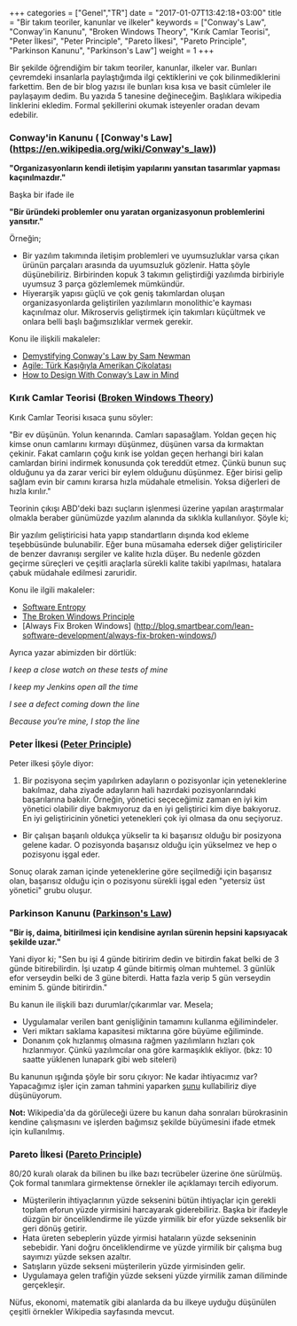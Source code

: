 +++
categories = ["Genel","TR"]
date = "2017-01-07T13:42:18+03:00"
title = "Bir takım teoriler, kanunlar ve ilkeler"
keywords = ["Conway's Law",
            "Conway'in Kanunu",
            "Broken Windows Theory",
            "Kırık Camlar Teorisi",
            "Peter İlkesi",
            "Peter Principle",
            "Pareto İlkesi",
            "Pareto Principle",
            "Parkinson Kanunu",
            "Parkinson's Law"]
weight = 1
+++

Bir şekilde öğrendiğim bir takım teoriler, kanunlar, ilkeler var. Bunları çevremdeki insanlarla paylaştığımda ilgi çektiklerini ve çok bilinmediklerini farkettim. Ben de bir blog yazısı ile bunları kısa kısa ve basit cümleler ile paylaşayım dedim. Bu yazıda 5 tanesine değineceğim. Başlıklara wikipedia linklerini ekledim. Formal şekillerini okumak isteyenler oradan devam edebilir.


<!--more-->

### Conway'in Kanunu ( [Conway's Law] (https://en.wikipedia.org/wiki/Conway's_law))

**"Organizasyonların kendi iletişim yapılarını yansıtan tasarımlar yapması kaçınılmazdır."**

Başka bir ifade ile

**"Bir üründeki problemler onu yaratan organizasyonun problemlerini yansıtır."**

Örneğin;

* Bir yazılım takımında iletişim problemleri ve uyumsuzluklar varsa çıkan ürünün parçaları arasında da uyumsuzluk gözlenir. Hatta şöyle düşünebiliriz. Birbirinden kopuk 3 takımın geliştirdiği yazılımda birbiriyle uyumsuz 3 parça gözlemlemek mümkündür.
* Hiyerarşik yapısı güçlü ve çok geniş takımlardan oluşan organizasyonlarda geliştirilen yazılımların monolithic'e kayması kaçınılmaz olur. Mikroservis geliştirmek için takımları küçültmek ve onlara belli başlı bağımsızlıklar vermek gerekir.

Konu ile ilişkili makaleler:

* [Demystifying Conway's Law by Sam Newman](https://www.thoughtworks.com/insights/blog/demystifying-conways-law)
* [Agile: Türk Kaşığıyla Amerikan Çikolatası](http://www.safkan.org/agile-turk-kasigiyla-amerikan-cikolatasi/)
* [How to Design With Conway’s Law in Mind](http://itrevolution.com/conways-law/)


### Kırık Camlar Teorisi ([Broken Windows Theory](https://en.wikipedia.org/wiki/Broken_windows_theory))

Kırık Camlar Teorisi kısaca şunu söyler: 

"Bir ev düşünün. Yolun kenarında. Camları sapasağlam. Yoldan geçen hiç kimse onun camlarını kırmayı düşünmez, düşünen varsa da kırmaktan çekinir. Fakat camların çoğu kırık ise yoldan geçen herhangi biri kalan camlardan birini indirmek konusunda çok tereddüt etmez. Çünkü bunun suç olduğunu ya da zarar verici bir eylem olduğunu düşünmez. Eğer birisi gelip sağlam evin bir camını kırarsa hızla müdahale etmelisin. Yoksa diğerleri de hızla kırılır."

Teorinin çıkışı ABD'deki bazı suçların işlenmesi üzerine yapılan araştırmalar olmakla beraber günümüzde yazılım alanında da sıklıkla kullanılıyor. Şöyle ki;

 Bir yazılım geliştiricisi hata yapıp standartların dışında kod ekleme teşebbüsünde bulunabilir. Eğer buna müsamaha edersek diğer geliştiriciler de benzer davranışı sergiler ve kalite hızla düşer. Bu nedenle gözden geçirme süreçleri ve çeşitli araçlarla sürekli kalite takibi yapılması, hatalara çabuk müdahale edilmesi zaruridir. 

Konu ile ilgili makaleler:

* [Software Entropy](https://pragprog.com/the-pragmatic-programmer/extracts/software-entropy)
* [The Broken Windows Principle](https://alexandrebrisebois.wordpress.com/2013/06/08/the-broken-windows-principle/)
* [Always Fix Broken Windows] (http://blog.smartbear.com/lean-software-development/always-fix-broken-windows/) 

Ayrıca yazar abimizden bir dörtlük:

*I keep a close watch on these tests of mine*

*I keep my Jenkins open all the time*

*I see a defect coming down the line*

*Because you’re mine, I stop the line*

### Peter İlkesi ([Peter Principle](https://en.wikipedia.org/wiki/Peter_principle))

Peter ilkesi şöyle diyor:

1. Bir pozisyona seçim yapılırken adayların o pozisyonlar için yeteneklerine bakılmaz, daha ziyade adayların hali hazırdaki pozisyonlarındaki başarılarına bakılır. Örneğin, yönetici seçeceğimiz zaman en iyi kim yönetici olabilir diye bakmıyoruz da en iyi geliştirici kim diye bakıyoruz. En iyi geliştiricinin yönetici yetenekleri çok iyi olmasa da onu seçiyoruz.
* Bir çalışan başarılı oldukça yükselir ta ki başarısız olduğu bir posizyona gelene kadar. O pozisyonda başarısız olduğu için yükselmez ve hep o pozisyonu işgal eder.

Sonuç olarak zaman içinde yeteneklerine göre seçilmediği için başarısız olan, başarısız olduğu için o pozisyonu sürekli işgal eden "yetersiz üst yönetici" grubu oluşur. 


### Parkinson Kanunu ([Parkinson's Law](https://en.wikipedia.org/wiki/Parkinson%27s_law))
   
**"Bir iş, daima, bitirilmesi için kendisine ayrılan sürenin hepsini kapsıyacak şekilde uzar."**   

Yani diyor ki;
"Sen bu işi 4 günde bitiririm dedin ve bitirdin fakat belki de 3 günde bitirebilirdin. İşi uzatıp 4 günde bitirmiş olman muhtemel. 3 günlük efor verseydin belki de 3 güne biterdi. Hatta fazla verip 5 gün verseydin eminim 5. günde bitirirdin."

Bu kanun ile ilişkili bazı durumlar/çıkarımlar var. Mesela;

* Uygulamalar verilen bant genişliğinin tamamını kullanma eğilimindeler.
* Veri miktarı saklama kapasitesi miktarına göre büyüme eğiliminde.
* Donanım çok hızlanmış olmasına rağmen yazılımların hızları çok hızlanmıyor. Çünkü yazılımcılar ona göre karmaşıklık ekliyor. (bkz: 10 saatte yüklenen lunapark gibi web siteleri)

Bu kanunun ışığında şöyle bir soru çıkıyor: Ne kadar ihtiyacımız var? Yapacağımız işler için zaman tahmini yaparken [şunu](https://www.youtube.com/watch?v=ptSZkp0y0p4) kullabiliriz diye düşünüyorum. 

**Not:** Wikipedia'da da görüleceği üzere bu kanun daha sonraları bürokrasinin kendine çalışmasını ve işlerden bağımsız şekilde büyümesini ifade etmek için kullanılmış.

### Pareto İlkesi ([Pareto Principle](https://en.wikipedia.org/wiki/Pareto_principle))

80/20 kuralı  olarak da bilinen bu ilke bazı tecrübeler üzerine öne sürülmüş. Çok formal tanımlara girmektense örnekler ile açıklamayı tercih ediyorum.

* Müşterilerin ihtiyaçlarının yüzde seksenini bütün ihtiyaçlar için gerekli toplam eforun yüzde yirmisini harcayarak giderebiliriz. Başka bir ifadeyle düzgün bir önceliklendirme ile yüzde yirmilik bir efor yüzde seksenlik bir geri dönüş getirir.
* Hata üreten sebeplerin yüzde yirmisi hataların yüzde sekseninin sebebidir. Yani doğru önceliklendirme ve yüzde yirmilik bir çalışma bug sayımızı yüzde seksen azaltır. 
* Satışların yüzde sekseni müşterilerin yüzde yirmisinden gelir.
* Uygulamaya gelen trafiğin yüzde sekseni yüzde yirmilik zaman diliminde gerçekleşir.

Nüfus, ekonomi, matematik gibi alanlarda da bu ilkeye uyduğu düşünülen çeşitli örnekler Wikipedia sayfasında mevcut. 



